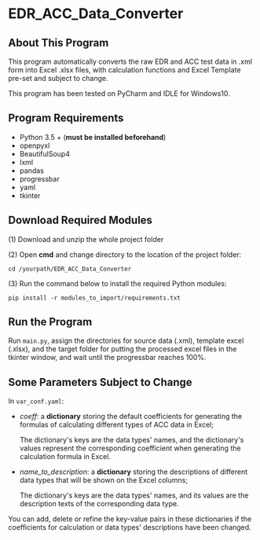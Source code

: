 # EDR_ACC_Data_Converter

## About This Program
This program automatically converts the raw EDR and ACC test data in .xml form into Excel .xlsx files, with calculation functions and Excel Template pre-set and subject to change.

This program has been tested on PyCharm and IDLE for Windows10.

## Program Requirements
- Python 3.5 + (**must be installed beforehand**)
- openpyxl
- BeautifulSoup4
- lxml
- pandas
- progressbar
- yaml
- tkinter

## Download Required Modules
(1) Download and unzip the whole project folder

(2) Open **cmd** and change directory to the location of the project folder:
    
    cd /yourpath/EDR_ACC_Data_Converter

(3) Run the command below to install the required Python modules:
   
    pip install -r modules_to_import/requirements.txt

## Run the Program
Run `main.py`, assign the directories for source data (.xml), template excel (.xlsx), and the target folder for putting the processed excel files in the tkinter window, and wait until the progressbar reaches 100%.

## Some Parameters Subject to Change
In `var_conf.yaml`:

- *coeff*: a **dictionary** storing the default coefficients for generating the formulas of calculating different types of ACC data in Excel;

    The dictionary's keys are the data types' names, and the dictionary's values represent the corresponding coefficient when generating the calculation formula in Excel.
        
- *name_to_description*: a **dictionary** storing the descriptions of different data types that will be shown on the Excel columns;
        
    The dictionary's keys are the data types' names, and its values are the description texts of the corresponding data type.
        
You can add, delete or refine the key-value pairs in these dictionaries if the coefficients for calculation or data types' descriptions have been changed.
